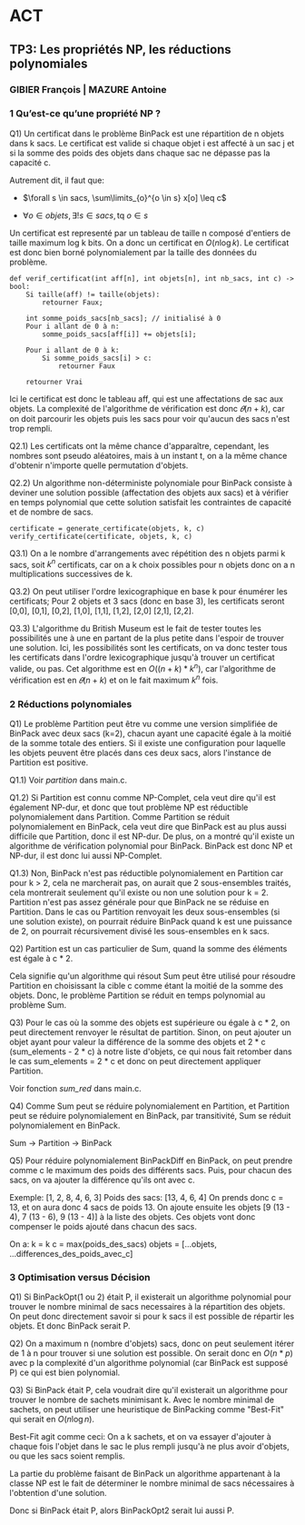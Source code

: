 # ACT 
## TP3: Les propriétés NP, les réductions polynomiales

### GIBIER François  |  MAZURE Antoine

### 1 Qu’est-ce qu’une propriété NP ?

Q1) Un certificat dans le problème BinPack est une répartition de n objets dans k sacs. Le certificat est valide si chaque objet i est affecté à un sac j et si la somme des poids des objets dans chaque sac ne dépasse pas la capacité c.

Autrement dit, il faut que:

- $\forall s \in sacs, \sum\limits_{o}^{o \in s} x[o] \leq c$

- $\forall o \in objets, \exists ! s \in sacs, \text{tq } o \in s$

Un certificat est representé par un tableau de taille n composé d'entiers de taille maximum log k bits. On a donc un certificat en $O(n \log k)$.
Le certificat est donc bien borné polynomialement par la taille des données du problème.

```
def verif_certificat(int aff[n], int objets[n], int nb_sacs, int c) -> bool:
    Si taille(aff) != taille(objets):
        retourner Faux;

    int somme_poids_sacs[nb_sacs]; // initialisé à 0
    Pour i allant de 0 à n:
        somme_poids_sacs[aff[i]] += objets[i];

    Pour i allant de 0 à k:
        Si somme_poids_sacs[i] > c:
            retourner Faux
    
    retourner Vrai
```
Ici le certificat est donc le tableau aff, qui est une affectations de sac aux objets.
La complexité de l'algorithme de vérification est donc $𝜃(n + k)$, car on doit parcourir les objets puis les sacs pour voir qu'aucun des sacs n'est trop rempli.

Q2.1)
Les certificats ont la même chance d'apparaître, cependant, les nombres sont pseudo aléatoires, mais à un instant t, on a la même chance d'obtenir n'importe quelle permutation d'objets.

Q2.2) Un algorithme non-déterministe polynomiale pour BinPack consiste à deviner une solution possible (affectation des objets aux sacs) et à vérifier en temps polynomial que cette solution satisfait les contraintes de capacité et de nombre de sacs.

```
certificate = generate_certificate(objets, k, c)
verify_certificate(certificate, objets, k, c)
```

Q3.1) On a le nombre d'arrangements avec répétition des n objets parmi k sacs, soit $k^n$ certificats, car on a k choix possibles pour n objets donc on a n multiplications successives de k.

Q3.2) On peut utiliser l'ordre lexicographique en base k pour énumérer les certificats; Pour 2 objets et 3 sacs (donc en base 3), les certificats seront [0,0], [0,1], [0,2], [1,0], [1,1], [1,2], [2,0] [2,1], [2,2].

Q3.3) L'algorithme du British Museum est le fait de tester toutes les possibilités une à une en partant de la plus petite dans l'espoir de trouver une solution.
Ici, les possibilités sont les certificats, on va donc tester tous les certificats dans l'ordre lexicographique jusqu'à trouver un certificat valide, ou pas. Cet algorithme est en $O((n + k) * k^n)$, car l'algorithme de vérification est en $𝜃(n + k)$ et on le fait maximum $k^n$ fois.

### 2 Réductions polynomiales
Q1) Le problème Partition peut être vu comme une version simplifiée de BinPack avec deux sacs (k=2), chacun ayant une capacité égale à la moitié de la somme totale des entiers. Si il existe une configuration pour laquelle les objets peuvent être placés dans ces deux sacs, alors l'instance de Partition est positive.

Q1.1) Voir *partition* dans main.c.

Q1.2) Si Partition est connu comme NP-Complet, cela veut dire qu'il est également NP-dur, et donc que tout problème NP est réductible polynomialement dans Partition. Comme Partition se réduit polynomialement en BinPack, cela veut dire que BinPack est au plus aussi difficile que Partition, donc il est NP-dur. De plus, on a montré qu'il existe un algorithme de vérification polynomial pour BinPack. BinPack est donc NP et NP-dur, il est donc lui aussi NP-Complet.

Q1.3) Non, BinPack n'est pas réductible polynomialement en Partition car pour k > 2, cela ne marcherait pas, on aurait que 2 sous-ensembles traités, cela montrerait seulement qu'il existe ou non une solution pour k = 2. Partition n'est pas assez générale pour que BinPack ne se réduise en Partition.
Dans le cas ou Partition renvoyait les deux sous-ensembles (si une solution existe), on pourrait réduire BinPack quand k est une puissance de 2, on pourrait récursivement divisé les sous-ensembles en k sacs.

Q2) Partition est un cas particulier de Sum, quand la somme des éléments est égale à c * 2.

Cela signifie qu'un algorithme qui résout Sum peut être utilisé pour résoudre Partition en choisissant la cible c comme étant la moitié de la somme des objets​. Donc, le problème Partition se réduit en temps polynomial au problème Sum.

Q3) Pour le cas où la somme des objets est supérieure ou égale à c * 2, on peut directement renvoyer le résultat de partition.
Sinon, on peut ajouter un objet ayant pour valeur la différence de la somme des objets et 2 * c (sum_elements - 2 * c) à notre liste d'objets, ce qui nous fait retomber dans le cas sum_elements = 2 * c et donc on peut directement appliquer Partition. 

Voir fonction *sum_red* dans main.c.

Q4) Comme Sum peut se réduire polynomialement en Partition, et Partition peut se réduire polynomialement en BinPack, par transitivité, Sum se réduit polynomialement en BinPack.

Sum -> Partition -> BinPack

Q5) Pour réduire polynomialement BinPackDiff en BinPack, on peut prendre comme c le maximum des poids des différents sacs. Puis, pour chacun des sacs, on va ajouter la différence qu'ils ont avec c.

Exemple: [1, 2, 8, 4, 6, 3]
Poids des sacs: [13, 4, 6, 4]
On prends donc c = 13, et on aura donc 4 sacs de poids 13.
On ajoute ensuite les objets [9 (13 - 4), 7 (13 - 6), 9 (13 - 4)] à la liste des objets. Ces objets vont donc compenser le poids ajouté dans chacun des sacs.

On a:
k = k
c = max(poids_des_sacs)
objets = [...objets, ...differences_des_poids_avec_c]

### 3 Optimisation versus Décision

Q1) Si BinPackOpt(1 ou 2) était P, il existerait un algorithme polynomial pour trouver le nombre minimal de sacs necessaires à la répartition des objets. On peut donc directement savoir si pour k sacs il est possible de répartir les objets. Et donc BinPack serait P.

Q2) On a maximum n (nombre d'objets) sacs, donc on peut seulement itérer de 1 à n pour trouver si une solution est possible.
On serait donc en $O(n*p)$ avec p la complexité d'un algorithme polynomial (car BinPack est supposé P) ce qui est bien polynomial.

Q3) Si BinPack était P, cela voudrait dire qu'il existerait un algorithme pour trouver le nombre de sachets minimisant k.
Avec le nombre minimal de sachets, on peut utiliser une heuristique de BinPacking comme "Best-Fit" qui serait en $O(n \log n)$.

Best-Fit agit comme ceci:
On a k sachets, et on va essayer d'ajouter à chaque fois l'objet dans le sac le plus rempli jusqu'à ne plus avoir d'objets, ou que les sacs soient remplis.

La partie du problème faisant de BinPack un algorithme appartenant à la classe NP est le fait de déterminer le nombre minimal de sacs nécessaires à l'obtention d'une solution.

Donc si BinPack était P, alors BinPackOpt2 serait lui aussi P.
